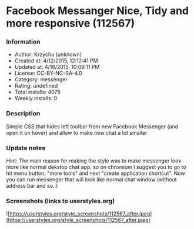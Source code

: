 # Facebook Messanger Nice, Tidy and more responsive (112567)

### Information
- Author: Krzychu (unknown)
- Created at: 4/12/2015, 12:12:41 PM
- Updated at: 4/18/2015, 10:09:11 PM
- License:  CC-BY-NC-SA-4.0
- Category: messenger
- Rating: undefined
- Total installs: 4075
- Weekly installs: 0


### Description
Simple CSS that hides left toolbar from new Facebook Messenger (and open it on hover) and allow to make new chat a lot smaller

### Update notes
Hint: The main reason for making the style was to make messenger look more like normal dekstop chat app, so on chromium I suggest you to go to hit menu button, "more tools" and next "create application shortcut". Now you can run messenger that will look like normal chat window (without address bar and so..)

### Screenshots (links to userstyles.org)
![https://userstyles.org/style_screenshots/112567_after.jpeg](https://userstyles.org/style_screenshots/112567_after.jpeg)


